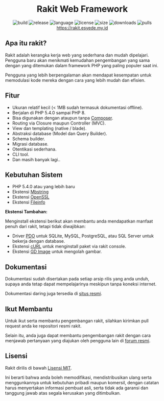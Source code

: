 
<h1 align="center">Rakit Web Framework</h1>

<p align="center">
  <img src="https://github.com/esyede/rakit/workflows/build/badge.svg" alt="build"/>
  <img src="https://img.shields.io/github/v/release/esyede/rakit?include_prereleases" alt="release"/>
  <img src="https://img.shields.io/github/languages/top/esyede/rakit" alt="language"/>
  <img src="https://img.shields.io/github/license/esyede/rakit" alt="license"/>
  <img src="https://img.shields.io/github/languages/code-size/esyede/rakit" alt="size"/>
  <img src="https://img.shields.io/github/downloads/esyede/rakit/total" alt="downloads"/>
  <img src="https://img.shields.io/badge/PRs-welcome-brightgreen.svg" alt="pulls"/>
  <br>
  <a href="https://rakit.esyede.my.id">https://rakit.esyede.my.id</a>
</p>



## Apa itu rakit?

Rakit adalah kerangka kerja web yang sederhana dan mudah dipelajari.
Pengguna baru akan menikmati kemudahan pengembangan yang sama dengan yang ditemukan dalam
framework PHP yang paling populer saat ini.

Pengguna yang lebih berpengalaman akan mendapat kesempatan untuk memodulasi kode mereka
dengan cara yang lebih mudah dan efisien.



## Fitur

- Ukuran relatif kecil (< 1MB sudah termasuk dokumentasi offline).
- Berjalan di PHP 5.4.0 sampai PHP 8.
- Bisa digunakan dengan ataupun tanpa [Composer](https://getcomposer.org).
- Routing via Closure maupun Controller (MVC).
- View dan templating (native / blade).
- Abstraksi database (Model dan Query Builder).
- Schema builder.
- Migrasi database.
- Otentikasi sederhana.
- CLI tool.
- Dan masih banyak lagi..



## Kebutuhan Sistem

- PHP 5.4.0 atau yang lebih baru
- Ekstensi [Mbstring](https://www.php.net/manual/en/book.mbstring.php)
- Ekstensi [OpenSSL](https://www.php.net/manual/en/book.openssl.php)
- Ekstensi [Fileinfo](https://www.php.net/manual/en/book.fileinfo.php)


**Ekstensi Tambahan:**

Menginstall ekstensi berikut akan membantu anda mendapatkan manfaat penuh dari rakit,
tetapi tidak diwajibkan:


- Driver [PDO](https://www.php.net/manual/en/pdo.installation.php) untuk SQLite,
  MySQL, PostgreSQL, atau SQL Server untuk bekerja dengan database.
- Ekstensi [cURL](https://www.php.net/manual/en/book.curl.php) untuk menginstall paket via rakit console.
- Ekstensi [GD Image](https://www.php.net/manual/en/book.image.php) untuk mengolah gambar.



## Dokumentasi

Dokumentasi sudah disertakan pada setiap arsip rilis yang anda unduh,
supaya anda tetap dapat mempelajarinya meskipun tanpa koneksi internet.

Dokumentasi daring juga tersedia di [situs resmi](https://rakit.esyede.my.id).



## Ikut Membantu

Untuk ikut serta membantu pengembangan rakit, silahkan kirimkan pull
request anda ke repositori resmi rakit.

Selain itu, anda juga dapat membantu pengembangan rakit dengan cara menjawab pertanyaan
yang diajukan oleh pengguna lain di [forum resmi](https://rakit.esyede.my.id/forum).



## Lisensi

Rakit dirilis di bawah [Lisensi MIT](http://www.opensource.org/licenses/mit-license.php).

Ini berarti bahwa anda boleh memodifikasi, mendistribusikan ulang serta menggunkannya untuk
kebutuhan pribadi maupun komersil, dengan catatan harus menyertakan informasi pembuat asli,
serta tidak ada garansi dan tanggung jawab atas segala kerusakan yang ditimbulkan.
